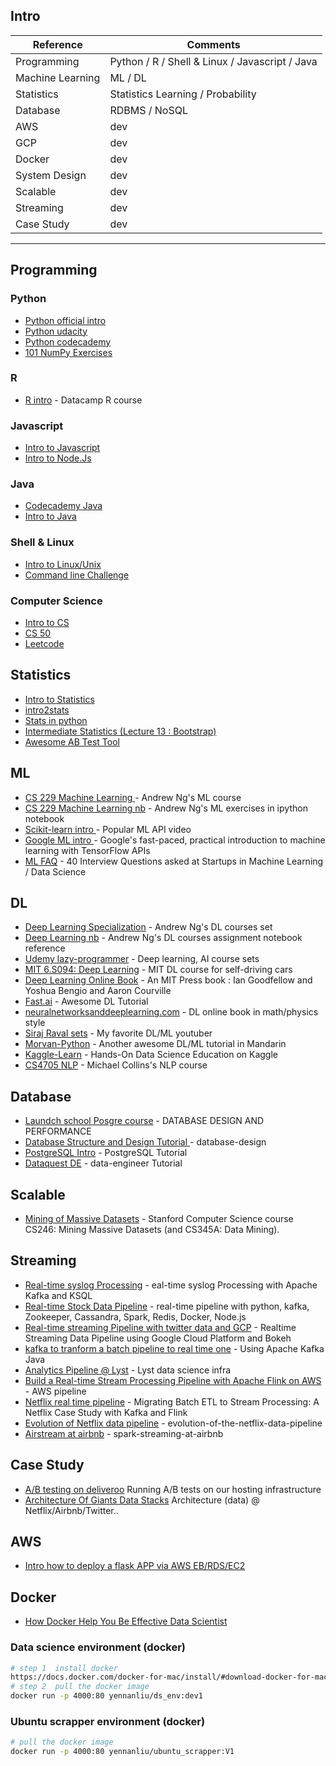 
## Intro 

Reference | Comments  
------------ | -------------
Programming | Python / R / Shell & Linux / Javascript / Java  
Machine Learning  | ML / DL 
Statistics | Statistics Learning / Probability 
Database  |  RDBMS / NoSQL  
AWS | dev 
GCP | dev 
Docker |  dev 
System Design |  dev 
Scalable   | dev
Streaming   | dev 
Case Study |  dev 



---
## Programming 
### Python 
* [Python official intro](https://docs.python.org/3/tutorial/)
* [Python udacity](https://www.udacity.com/course/introduction-to-python--ud1110)
* [Python codecademy](https://www.codecademy.com/learn/learn-python)
* [101 NumPy Exercises](https://www.machinelearningplus.com/101-numpy-exercises-python/)

### R 
* [R intro](https://www.datacamp.com/courses/free-introduction-to-r?utm_source=adwords_ppc&utm_campaignid=897699256&utm_adgroupid=47591959831&utm_device=c&utm_keyword=r%20introduction%20tutorial&utm_matchtype=b&utm_network=g&utm_adpostion=1t1&utm_creative=245636168058&utm_targetid=kwd-350821326167&utm_loc_interest_ms=&utm_loc_physical_ms=9045901&gclid=EAIaIQobChMI86K-pKa52QIVpLXtCh17PAT4EAAYASAAEgJK9vD_BwE) - Datacamp R course

### Javascript 
* [Intro to Javascript](https://www.w3schools.com/js/)
* [Intro to Node.Js](https://www.w3schools.com/nodejs/default.asp)


### Java
* [Codecademy Java](https://www.codecademy.com/learn/learn-java)
* [Intro to Java](https://www.tutorialspoint.com/java/index.htm)


### Shell & Linux 
* [Intro to Linux/Unix](https://www.tutorialspoint.com/unix/index.htm)
* [Command line Challenge](https://cmdchallenge.com/#/hello_world
)
### Computer Science 
* [Intro to CS](https://github.com/ossu/computer-science)
* [CS 50](https://www.youtube.com/watch?v=y62zj9ozPOM&list=PLhQjrBD2T3828ZVcVzEIhsHVgjANGZveu)
* [Leetcode](https://github.com/yennanliu/CS_basics)


## Statistics 
* [Intro to Statistics](https://www.tutorialspoint.com/statistics/index.htm)
* [intro2stats](https://github.com/rouseguy/intro2stats)
* [Stats in python ](https://github.com/fonnesbeck/statistical-analysis-python-tutorial)
* [Intermediate Statistics (Lecture 13 : Bootstrap)](http://www.stat.cmu.edu/~larry/=stat705/)
* [Awesome AB Test Tool ](http://www.evanmiller.org/ab-testing/
)


## ML 
* [CS 229 Machine Learning ](https://www.coursera.org/learn/machine-learning) - Andrew Ng's ML course 
* [CS 229 Machine Learning nb](https://github.com/JWarmenhoven/Coursera-Machine-Learning) - Andrew Ng's ML exercises in ipython notebook 
* [Scikit-learn intro ](http://blog.kaggle.com/author/kevin-markham/) - Popular ML API video
* [Google ML intro ](https://developers.google.com/machine-learning/crash-course/) - Google's fast-paced, practical introduction to machine learning with TensorFlow APIs
* [ML FAQ](https://www.analyticsvidhya.com/blog/2016/09/40-interview-questions-asked-at-startups-in-machine-learning-data-science/?utm_content=buffer12fc1&utm_medium=social&utm_source=facebook.com&utm_campaign=buffer) - 40 Interview Questions asked at Startups in Machine Learning / Data Science



## DL 
* [Deep Learning Specialization](https://www.deeplearning.ai/) - Andrew Ng's DL courses set 
* [Deep Learning nb](https://github.com/rvarun7777/Deep_Learning) - Andrew Ng's DL courses assignment notebook reference
* [Udemy lazy-programmer](https://www.udemy.com/user/lazy-programmer/) - Deep learning, AI course sets
* [MIT 6.S094: Deep Learning](https://www.youtube.com/watch?v=-6INDaLcuJY) - MIT DL course for self-driving cars 
* [Deep Learning Online Book](http://www.deeplearningbook.org/) - An MIT Press book : Ian Goodfellow and Yoshua Bengio and Aaron Courville
* [Fast.ai](http://www.fast.ai/) - Awesome DL Tutorial
* [neuralnetworksanddeeplearning.com](http://neuralnetworksanddeeplearning.com/index.html) - DL online book in  math/physics style 
* [Siraj Raval sets](https://www.youtube.com/channel/UCWN3xxRkmTPmbKwht9FuE5A) - My favorite DL/ML youtuber 
* [Morvan-Python](https://morvanzhou.github.io/) - Another awesome DL/ML tutorial in Mandarin 
* [Kaggle-Learn](https://www.kaggle.com/learn/overview) - Hands-On Data Science Education on Kaggle 
* [CS4705 NLP](http://www.cs.columbia.edu/~cs4705/) - Michael Collins's NLP course

## Database 
* [Laundch school Posgre course](https://launchschool.com/books/sql_first_edition/read/types) - DATABASE DESIGN AND PERFORMANCE
* [Database Structure and Design Tutorial ](https://www.lucidchart.com/pages/database-diagram/database-design) - database-design
* [PostgreSQL Intro](https://www.tutorialspoint.com/postgresql/postgresql_functions.htm) - PostgreSQL Tutorial
* [Dataquest DE](https://www.dataquest.io/path/data-engineer
) - data-engineer Tutorial



## Scalable
* [Mining of Massive Datasets](http://www.mmds.org/) - Stanford Computer Science course CS246: Mining Massive Datasets (and CS345A: Data Mining).

## Streaming
* [Real-time syslog Processing](https://www.confluent.io/blog/real-time-syslog-processing-apache-kafka-ksql-part-1-filtering) - eal-time syslog Processing with Apache Kafka and KSQL
* [Real-time Stock Data Pipeline](https://github.com/LuQQiu/DataPipeline) - real-time pipeline with python, kafka, Zookeeper, Cassandra, Spark, Redis, Docker, Node.js 
* [Real-time streaming Pipeline with twitter data and GCP](https://www.datareply.co.uk/blog/2018/5/23/realtime-streaming-data-pipeline-using-google-cloud-platform-and-bokeh) - Realtime Streaming Data Pipeline using Google Cloud Platform and Bokeh
* [kafka to tranform a batch pipeline to real time one](https://medium.com/@stephane.maarek/how-to-use-apache-kafka-to-transform-a-batch-pipeline-into-a-real-time-one-831b48a6ad85
) - Using Apache Kafka Java
* [Analytics Pipeline @ Lyst](https://cdn.oreillystatic.com/en/assets/1/event/269/Lyft_s%20analytics%20pipeline_%20From%20Redshift%20to%20Apache%20Hive%20and%20Presto%20Presentation.pdf) - Lyst data science infra
* [Build a Real-time Stream Processing Pipeline with Apache Flink on AWS](https://www.youtube.com/watch?v=tmdEe3jpUX8
) - AWS pipeline
* [Netflix real time pipeline](https://www.infoq.com/articles/netflix-migrating-stream-processing) - Migrating Batch ETL to Stream Processing: A Netflix Case Study with Kafka and Flink
* [Evolution of Netflix data pipeline](https://medium.com/netflix-techblog/evolution-of-the-netflix-data-pipeline-da246ca36905
) - evolution-of-the-netflix-data-pipeline
* [Airstream at airbnb](https://databricks.com/session/airstream-spark-streaming-at-airbnb) - spark-streaming-at-airbnb






## Case Study
* [A/B testing on deliveroo](https://deliveroo.engineering/2016/09/19/ab-testing-cdns.html
) Running A/B tests on our hosting infrastructure
* [Architecture Of Giants Data Stacks](
https://blog.keen.io/architecture-of-giants-data-stacks-at-facebook-netflix-airbnb-and-pinterest-9b7cd881af54
) Architecture (data) @ Netflix/Airbnb/Twitter..



## AWS 
* [Intro how to deploy a flask APP via AWS EB/RDS/EC2](https://medium.com/@rodkey/deploying-a-flask-application-on-aws-a72daba6bb80)

## Docker 
* [How Docker Help You Be Effective Data Scientist](https://github.com/hamelsmu/Docker_Tutorial)

### Data science environment (docker)

```bash
# step 1  install docker 
https://docs.docker.com/docker-for-mac/install/#download-docker-for-mac
# step 2  pull the docker image 
docker run -p 4000:80 yennanliu/ds_env:dev1 
```

### Ubuntu scrapper environment (docker)

```bash
# pull the docker image 
docker run -p 4000:80 yennanliu/ubuntu_scrapper:V1 
```


